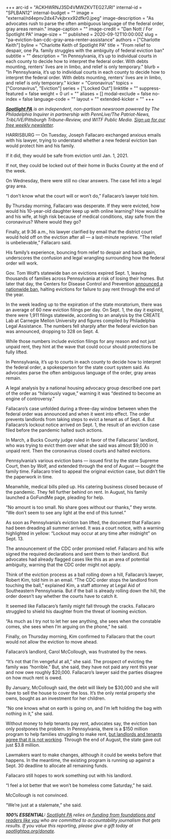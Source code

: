 +++
arc-id = "ACKHWRNJ35D4VMWZKVTEG27JRI"
internal-id = "SPLBAN12"
internal-budget = ""
image = "external/rd4epnv2dx47vkjbrxx92dfkr0.jpeg"
image-description = "As advocates rush to parse the often ambiguous language of the federal order, gray areas remain."
image-caption = ""
image-credit = "Dan Nott / For Spotlight PA"
image-size = ""
published = 2020-09-12T10:00:00Z
slug = "pa-eviction-ban-cdc-gray-area-renter-assistance"
authors = ["Charlotte Keith"]
byline = "Charlotte Keith of Spotlight PA"
title = "From relief to despair, one Pa. family struggles with the ambiguity of federal eviction ban"
subtitle = ""
description = "In Pennsylvania, it’s up to individual courts in each county to decide how to interpret the federal order. With debts mounting, renters' lives are in limbo, and relief is only temporary."
blurb = "In Pennsylvania, it’s up to individual courts in each county to decide how to interpret the federal order. With debts mounting, renters' lives are in limbo, and relief is only temporary."
kicker = "Coronavirus"
topics = ["Coronavirus", "Eviction"]
series = ["Locked Out"]
linktitle = ""
suppress-featured = false
weight = 0
url = ""
aliases = []
modal-exclude = false
no-index = false
language-code = ""
layout = ""
extended-kicker = ""
+++

<a href="https://lesspage.com/"><i><b>Spotlight PA</b></i></a><i> is an independent, non-partisan newsroom powered by The Philadelphia Inquirer in partnership with PennLive/The Patriot-News, TribLIVE/Pittsburgh Tribune-Review, and WITF Public Media. </i><a href="https://lesspage.com/newsletters"><i>Sign up for our free weekly newsletter</i></a><i>.</i>

HARRISBURG — On Tuesday, Joseph Fallacaro exchanged anxious emails with his lawyer, trying to understand whether a new federal eviction ban would protect him and his family.

If it did, they would be safe from eviction until Jan. 1, 2021.

If not, they could be locked out of their home in Bucks County at the end of the week.

On Wednesday, there were still no clear answers. The case fell into a legal gray area.

“I don’t know what the court will or won’t do,” Fallacaro’s lawyer told him.

By Thursday morning, Fallacaro was desperate. If they were evicted, how would his 10-year-old daughter keep up with online learning? How would he and his wife, at high risk because of medical conditions, stay safe from the coronavirus? Where would they go?

Finally, at 9:36 a.m., his lawyer clarified by email that the district court would hold off on the eviction after all — a last-minute reprieve. “The relief is unbelievable,” Fallacaro said.

<script src="https://lesspage.com/embed.js" async></script><div data-spl-embed-version="1" data-spl-src="https://lesspage.com/embeds/donate/?teaser_text=As%20the%20eviction%20moratorium%20expires%2C%20we%20won't%20stop%20telling%20the%20stories%20that%20matter%20and%20holding%20the%20powerful%20to%20account.%20Join%20us%20and%20become%20a%20monthly%20donor%20today."></div>

His family’s experience, bouncing from relief to despair and back again, underscores the confusion and legal wrangling surrounding how the federal order will work.

Gov. Tom Wolf’s statewide ban on evictions expired Sept. 1, leaving thousands of families across Pennsylvania at risk of losing their homes. But later that day, the Centers for Disease Control and Prevention <a href="https://lesspage.com/news/2020/09/pa-eviction-ban-cdc-order-tom-wolf-republican-legislature-renters/" target=_blank>announced a nationwide ban</a>, halting evictions for failure to pay rent through the end of the year.

In the week leading up to the expiration of the state moratorium, there was an average of 60 new eviction filings per day. On Sept. 1, the day it expired, there were 1,911 filings statewide, according to an analysis by the CREATE Lab at Carnegie Mellon University and figures compiled by Philadelphia Legal Assistance. The numbers fell sharply after the federal eviction ban was announced, dropping to 328 on Sept. 4.

While those numbers include eviction filings for any reason and not just unpaid rent, they hint at the wave that could occur should protections be fully lifted.

In Pennsylvania, it’s up to courts in each county to decide how to interpret the federal order, a spokesperson for the state court system said. As advocates parse the often ambiguous language of the order, gray areas remain.

A legal analysis by a national housing advocacy group described one part of the order as “hilariously vague,” warning it was “destined to become an engine of controversy.”

Fallacaro’s case unfolded during a three-day window between when the federal order was announced and when it went into effect. The order prevents landlords from taking steps to evict a tenant as of Sept. 4. But Fallacaro’s lockout notice arrived on Sept. 1, the result of an eviction case filed before the pandemic halted such actions.

<!-- START responsive iframe -->
<div id="vis-chart-pa-evictions-ban--container"></div>
<script src="https://pym.nprapps.org/pym.v1.min.js"></script>
<script>new pym.Parent("vis-chart-pa-evictions-ban--container", "https://interactives.data.spotlightpa.org/2020/vis-chart-pa-evictions-ban/", {});</script>
<!-- END responsive iframe -->


In March, a Bucks County judge ruled in favor of the Fallacaros' landlord, who was trying to evict them over what she said was almost $9,000 in unpaid rent. Then the coronavirus closed courts and halted evictions.

Pennsylvania’s various eviction bans — issued first by the state Supreme Court, then by Wolf, and extended through the end of August — bought the family time. Fallacaro tried to appeal the original eviction case, but didn’t file the paperwork in time.

Meanwhile, medical bills piled up. His catering business closed because of the pandemic. They fell further behind on rent. In August, his family launched a GoFundMe page, pleading for help.

“No amount is too small. No share goes without our thanks,” they wrote. “We don’t seem to see any light at the end of this tunnel.”

As soon as Pennsylvania’s eviction ban lifted, the document that Fallacaro had been dreading all summer arrived. It was a court notice, with a warning highlighted in yellow: “Lockout may occur at any time after midnight” on Sept. 13.

The announcement of the CDC order promised relief. Fallacaro and his wife signed the required declarations and sent them to their landlord. But advocates had already flagged cases like this as an area of potential ambiguity, warning that the CDC order might not apply.

Think of the eviction process as a ball rolling down a hill, Fallacaro’s lawyer, Robert Kim, told him in an email. “The CDC order stops the landlord from touching the ball,” explained Kim, a staff attorney at Legal Aid of Southeastern Pennsylvania. But if the ball is already rolling down the hill, the order doesn’t say whether the courts have to catch it.

It seemed like Fallacaro’s family might fall through the cracks. Fallacaro struggled to shield his daughter from the threat of looming eviction.

“As much as I try not to let her see anything, she sees when the constable comes, she sees when I’m arguing on the phone,” he said.

Finally, on Thursday morning, Kim confirmed to Fallacaro that the court would not allow the eviction to move ahead.

Fallacaro’s landlord, Carol McCollough, was frustrated by the news.

<script src="https://lesspage.com/embed.js" async></script><div data-spl-embed-version="1" data-spl-src="https://lesspage.com/embeds/newsletter/"></div>

“It’s not that I’m vengeful at all,” she said. The prospect of evicting the family was “horrible.” But, she said, they have not paid any rent this year and now owe roughly $20,000. Fallacaro’s lawyer said the parties disagree on how much rent is owed.

By January, McCollough said, the debt will likely be $30,000 and she will have to sell the house to cover the loss. It’s the only rental property she owns, bought as an investment for her children.

“No one knows what on earth is going on, and I’m left holding the bag with nothing in it,” she said.

Without money to help tenants pay rent, advocates say, the eviction ban only postpones the problem. In Pennsylvania, there is a $150 million program to help families struggling to make rent, <a href="https://lesspage.com/news/2020/08/pa-evictions-ban-rental-assistance-program-coronavirus-flaws/" target=_blank>but landlords and tenants agree that it is not working</a>. Through the end of August, the state gave out just $3.8 million.

Lawmakers want to make changes, although it could be weeks before that happens. In the meantime, the existing program is running up against a Sept. 30 deadline to allocate all remaining funds.

Fallacaro still hopes to work something out with his landlord.

“I feel a lot better that we won’t be homeless come Saturday,” he said.

McCollough is not convinced.

“We’re just at a stalemate,” she said.

<i><b>100% ESSENTIAL:</b></i><i> </i><a href="https://lesspage.com/"><i>Spotlight PA</i></a><i> relies on</i><a href="https://lesspage.com/support"><i> funding from foundations and readers like you</i></a><i> who are committed to accountability journalism that gets results. If you value this reporting, please give a gift today at </i><a href="http://spotlightpa.org/donate"><i>spotlightpa.org/donate</i></a><i>.</i>

<script src="https://lesspage.com/embed.js" async></script><div data-spl-embed-version="1" data-spl-src="https://lesspage.com/embeds/tips/?tip_text=Are%20you%20%3Cb%3Efacing%20eviction%20as%20a%20result%20of%20the%20coronavirus%20pandemic%3C%2Fb%3E%3F%20We%20want%20to%20hear%20from%20you."></div>
